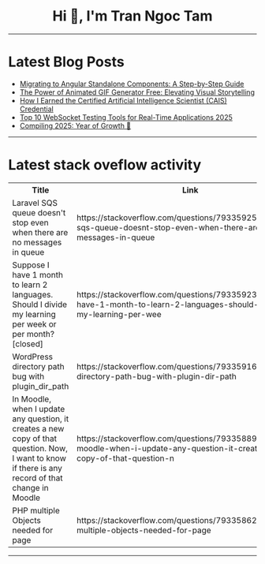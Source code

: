 <h1 align="center">Hi 👋, I'm Tran Ngoc Tam</h1>

---

# Latest Blog Posts 
<!-- BLOG-POST-LIST:START -->
- [Migrating to Angular Standalone Components: A Step-by-Step Guide](https://dev.to/nicholajones075/migrating-to-angular-standalone-components-a-step-by-step-guide-5a1c)
- [The Power of Animated GIF Generator Free: Elevating Visual Storytelling](https://dev.to/vergarakourtney/the-power-of-animated-gif-generator-free-elevating-visual-storytelling-3mkh)
- [How I Earned the Certified Artificial Intelligence Scientist &lpar;CAIS&rpar; Credential](https://dev.to/myexamcloud/how-i-earned-the-certified-artificial-intelligence-scientist-cais-credential-2m7o)
- [Top 10 WebSocket Testing Tools for Real-Time Applications 2025](https://dev.to/apilover/top-10-websocket-testing-tools-for-real-time-applications-2025-2i8)
- [Compiling 2025: Year of Growth 🌱](https://dev.to/ernest_yoyowah/compiling-2025-year-of-growth-17j9)
<!-- BLOG-POST-LIST:END -->

---

# Latest stack oveflow activity
<table>
  <tr><th>Title</th><th>Link</th></tr>
  <!-- STACKOVERFLOW:START --><tr><td>Laravel SQS queue doesn&#39;t stop even when there are no messages in queue</td><td>https://stackoverflow.com/questions/79335925/laravel-sqs-queue-doesnt-stop-even-when-there-are-no-messages-in-queue</td></tr><tr><td>Suppose I have 1 month to learn 2 languages. Should I divide my learning per week or per month? [closed]</td><td>https://stackoverflow.com/questions/79335923/suppose-i-have-1-month-to-learn-2-languages-should-i-divide-my-learning-per-wee</td></tr><tr><td>WordPress directory path bug with plugin_dir_path</td><td>https://stackoverflow.com/questions/79335916/wordpress-directory-path-bug-with-plugin-dir-path</td></tr><tr><td>In Moodle, when I update any question, it creates a new copy of that question. Now, I want to know if there is any record of that change in Moodle</td><td>https://stackoverflow.com/questions/79335889/in-moodle-when-i-update-any-question-it-creates-a-new-copy-of-that-question-n</td></tr><tr><td>PHP multiple Objects needed for page</td><td>https://stackoverflow.com/questions/79335862/php-multiple-objects-needed-for-page</td></tr><!-- STACKOVERFLOW:END -->
</table>

---


